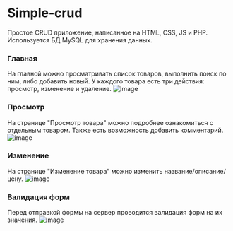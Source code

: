 # Simple-crud
Простое CRUD приложение, написанное на HTML, CSS, JS и PHP. Используется БД MySQL для хранения данных.
### Главная
На главной можно просматривать список товаров, выполнить поиск по ним, либо добавить новый. У каждого товара есть три действия: просмотр, изменение и удаление.
![image](https://github.com/nikero72/simpe-crud/assets/123304698/e0b4a096-c819-450f-9fc3-651926fbda49)
### Просмотр
На странице "Просмотр товара" можно подробнее ознакомиться с отдельным товаром. Также есть возможность добавить комментарий.
![image](https://github.com/nikero72/simpe-crud/assets/123304698/00b4072d-1536-453c-a15c-5aac511628f9)
### Изменение
На странице "Изменение товара" можно изменить название/описание/цену.
![image](https://github.com/nikero72/simpe-crud/assets/123304698/5302ef74-ae81-44d5-ad8e-ca518037642d)
### Валидация форм
Перед отправкой формы на сервер проводится валидация форм на их значения.
![image](https://github.com/nikero72/simpe-crud/assets/123304698/1f8fcf58-e632-4ef3-942c-c91a3254b5ff)

 
